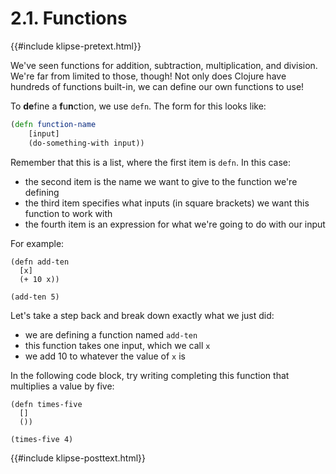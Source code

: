 # 2.1. Functions

{{#include klipse-pretext.html}}

We've seen functions for addition, subtraction, multiplication, and division.
We're far from limited to those, though!
Not only does Clojure have hundreds of functions built-in,
we can define our own functions to use!

To **de**fine a **f**u**n**ction, we use `defn`.
The form for this looks like:

```clojure
(defn function-name
    [input]
    (do-something-with input))
```

Remember that this is a list, where the first item is `defn`.
In this case:
- the second item is the name we want to give to the function we're defining
- the third item specifies what inputs (in square brackets) we want this function to work with
- the fourth item is an expression for what we're going to do with our input

For example:

```klipse
(defn add-ten
  [x]
  (+ 10 x))

(add-ten 5)
```

Let's take a step back and break down exactly what we just did:
- we are defining a function named `add-ten`
- this function takes one input, which we call `x`
- we add 10 to whatever the value of `x` is

In the following code block, try writing completing this function
that multiplies a value by five:

```klipse
(defn times-five
  []
  ())

(times-five 4)
```

{{#include klipse-posttext.html}}
